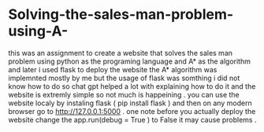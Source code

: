 # Solving-the-sales-man-problem-using-A-
this was an assignment to create a website that solves the sales man problem using python as the programing language and A* as the algorithm and later i used flask to deploy the website 
the A* algorithm was implemnted mostly by me but the usage of flask was somthing i did not know how to do so chat gpt helped a lot with explaining how to do it and the website is extremly simple so not much is happeining .
you can use the website localy by instaling flask ( pip install flask ) and then on any modern browser go to http://127.0.0.1:5000 .
one note before you actually deploy the website change the app.run(debug = True ) to False it may cause problems .
